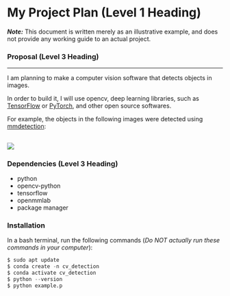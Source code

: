# My Project Plan (Level 1 Heading)
***Note:*** This document is written merely as an illustrative example, and does not provide
any working guide to an actual project.
### Proposal (Level 3 Heading)
---
I am planning to make a computer vision software that detects objects in images.

In order to build it, I will use opencv, deep learning libraries, such as [TensorFlow](https://www.tensorflow.org/?hl=ko)
or [PyTorch](https://pytorch.org/), and other open source softwares.
 
For example, the objects in the following images were detected using [mmdetection](https://github.com/open-mmlab/mmdetection):

![](https://user-images.githubusercontent.com/12907710/137271636-56ba1cd2-b110-4812-8221-b4c120320aa9.png)
---
### Dependencies (Level 3 Heading)
- python
- opencv-python
- tensorflow
- openmmlab
- package manager
### Installation
In a bash terminal, run the following commands (*Do NOT actually run these commands in
your computer*):
```py
$ sudo apt update 
$ conda create -n cv_detection 
$ conda activate cv_detection 
$ python --version 
$ python example.p
```

